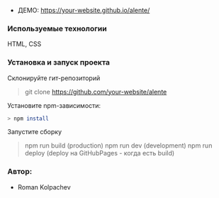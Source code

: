 - ДЕМО: https://your-website.github.io/alente/

### Используемые технологии

HTML, CSS

### Установка и запуск проекта

Склонируйте гит-репозиторий

> git clone <https://github.com/your-website/alente>

Установите npm-зависимости:

```bash
> npm install
```

Запустите сборку

> npm run build (production)
> npm run dev (development)
> npm run deploy (deploy на GitHubPages - когда есть build)

### Автор:

- Roman Kolpachev
